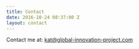 ```yaml
---
title: Contact
date: 2016-10-24 08:37:00 Z
layout: contact
---
```


Contact me at: [kat@global-innovation-project.com](kat@global-innovation-project.com)

